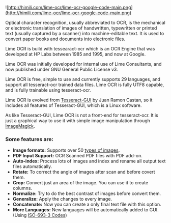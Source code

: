 ![http://himili.com/lime-ocr/lime-ocr-google-code-main.png](http://himili.com/lime-ocr/lime-ocr-google-code-main.png)

Optical character recognition, usually abbreviated to OCR, is the mechanical or electronic translation of images of handwritten, typewritten or printed text (usually captured by a scanner) into machine-editable text. It is used to convert paper books and documents into electronic files.

Lime OCR is build with tessearact-ocr which is an OCR Engine that was developed at HP Labs between 1985 and 1995, and now at Google.

Lime OCR was initially developed for internal use of Lime Consultants, and now published under GNU General Public License v3.

Lime OCR is free, simple to use and currently supports 29 languages, and support all tesseract-ocr trained data files. Lime OCR is fully UTF8 capable, and is fully trainable using tesseract-ocr.

Lime OCR is evolved from [Tesseract-GUI](http://tesseract-gui.sourceforge.net/) by Juan Ramon Castan, so it includes all features of Tesseract-GUI, which is a Linux software.

As like Tesseract-GUI, Lime OCR is not a front-end for tesseract-ocr. It is just a graphical way to use it  with simple image manipulation through [ImageMagick](http://www.imagemagick.org/).

### Some features are: ###

  * **Image formats:** Supports over 50 [types of images](http://www.imagemagick.org/script/formats.php#supported).
  * **PDF Input Support:** OCR Scanned PDF files with PDF add-on.
  * **Auto-index:** Process lots of images and index and rename all output text files automatically.
  * **Rotate:** To correct the angle of images after scan and before covert them.
  * **Crop:** Convert just an area of the image. You can use it to create columns.
  * **Normalize:** Try to do the best contrast of images before convert them.
  * **Generalize:** Apply the changes to every image.
  * **Concatenate:** Now you can create a only final  text file with this option.
  * **More Languages:** New languages will be automatically added to GUI. (Using [ISO-693-3 Codes](http://en.wikipedia.org/wiki/List_of_ISO_639-1_codes))
